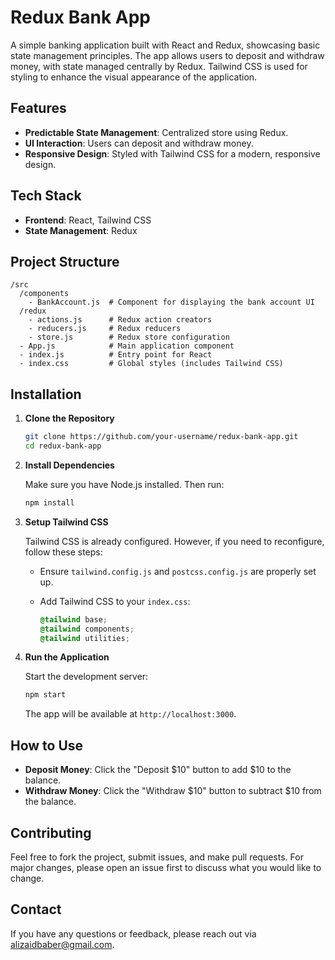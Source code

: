 # Redux Bank App

A simple banking application built with React and Redux, showcasing basic state management principles. The app allows users to deposit and withdraw money, with state managed centrally by Redux. Tailwind CSS is used for styling to enhance the visual appearance of the application.

## Features

- **Predictable State Management**: Centralized store using Redux.
- **UI Interaction**: Users can deposit and withdraw money.
- **Responsive Design**: Styled with Tailwind CSS for a modern, responsive design.

## Tech Stack

- **Frontend**: React, Tailwind CSS
- **State Management**: Redux

## Project Structure

```
/src
  /components
    - BankAccount.js  # Component for displaying the bank account UI
  /redux
    - actions.js      # Redux action creators
    - reducers.js     # Redux reducers
    - store.js        # Redux store configuration
  - App.js            # Main application component
  - index.js          # Entry point for React
  - index.css         # Global styles (includes Tailwind CSS)
```

## Installation

1. **Clone the Repository**

   ```bash
   git clone https://github.com/your-username/redux-bank-app.git
   cd redux-bank-app
   ```

2. **Install Dependencies**

   Make sure you have Node.js installed. Then run:

   ```bash
   npm install
   ```

3. **Setup Tailwind CSS**

   Tailwind CSS is already configured. However, if you need to reconfigure, follow these steps:

   - Ensure `tailwind.config.js` and `postcss.config.js` are properly set up.
   - Add Tailwind CSS to your `index.css`:

     ```css
     @tailwind base;
     @tailwind components;
     @tailwind utilities;
     ```

4. **Run the Application**

   Start the development server:

   ```bash
   npm start
   ```

   The app will be available at `http://localhost:3000`.

## How to Use

- **Deposit Money**: Click the "Deposit $10" button to add $10 to the balance.
- **Withdraw Money**: Click the "Withdraw $10" button to subtract $10 from the balance.

## Contributing

Feel free to fork the project, submit issues, and make pull requests. For major changes, please open an issue first to discuss what you would like to change.


## Contact

If you have any questions or feedback, please reach out via [alizaidbaber@gmail.com](mailto:alizaidbaber@gmail.com).
